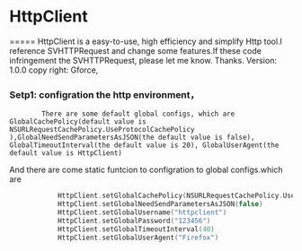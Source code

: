 # HttpClient
=====
HttpClient is a easy-to-use, high efficiency and simplify Http tool.I reference SVHTTPRequest and change some features.If these code 
infringement the SVHTTPRequest, please let me know. Thanks.
 Version: 1.0.0   copy right: Gforce,
### Setp1: configration the http environment， 
            There are some default global configs, which are GlobalCachePolicy(default value is                         NSURLRequestCachePolicy.UseProtocolCachePolicy ),GlobalNeedSendParametersAsJSON(the default value is false), GlobalTimeoutInterval(the default value is 20), GlobalUserAgent(the default value is HttpClient)           
And there are come static funtcion to configration to global configs.which are 
``` Swift
            HttpClient.setGlobalCachePolicy(NSURLRequestCachePolicy.UseProtocolCachePolicy)
            HttpClient.setGlobalNeedSendParametersAsJSON(false)
            HttpClient.setGlobalUsername("httpclient") 
            HttpClient.setGlobalPassword("123456")
            HttpClient.setGlobalTimeoutInterval(40)
            HttpClient.setGlobalUserAgent("Firefox")
